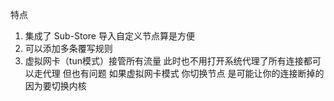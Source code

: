 特点
1. 集成了 Sub-Store 导入自定义节点算是方便
2. 可以添加多条覆写规则
3. 虚拟网卡（tun模式）接管所有流量 此时也不用打开系统代理了所有连接都可以走代理 但也有问题 如果虚拟网卡模式 你切换节点
是可能让你的连接断掉的 因为要切换内核
